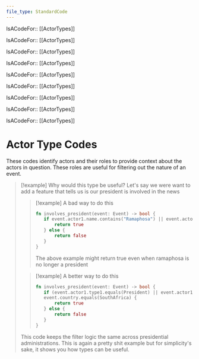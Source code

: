 ```yaml
---
file_type: StandardCode
---
```

IsACodeFor:: [[ActorTypes]]

IsACodeFor:: [[ActorTypes]]

IsACodeFor:: [[ActorTypes]]

IsACodeFor:: [[ActorTypes]]

IsACodeFor:: [[ActorTypes]]

IsACodeFor:: [[ActorTypes]]

IsACodeFor:: [[ActorTypes]]

IsACodeFor:: [[ActorTypes]]

IsACodeFor:: [[ActorTypes]]

# Actor Type Codes
These codes identify actors and their roles to provide context about the actors in question. These roles are useful for filtering out the nature of an event.

> [!example] Why would this type be useful?
> Let's say we were want to add a feature that tells us is our president is involved in the news
>  
>  > [!example] A bad way to do this
>  > ```rust
>  > fn involves_president(event: Event) -> bool {
>  > 	if event.actor1.name.contains("Ramaphosa") || event.actor2.name.contains("Ramaphosa") {
>  > 		return true	
>  > 	} else {
>  > 		return false
>  > 	}
>  > }
>  > ```
>  > The above example might return true even when ramaphosa is no longer a president
>  
>  > [!example] A better way to do this
>  > ```rust
>  > fn involves_president(event: Event) -> bool {
>  > 	if (event.actor1.type1.equals(President) || event.actor1.type2.equals(President) || event.actor2.type1.equals(President) || event.actor2.type2.equals(President)) &&
>  > 	event.country.equals(SouthAfrica) {
>  > 		return true
>  > 	} else {
>  > 		return false
>  > 	}
>  > }
>  > ```
>  
>  This code keeps the filter logic the same across presidential administrations. This is again a pretty shit example but for simplicity's sake, it shows you how types can be useful.
